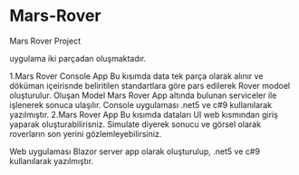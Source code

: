 # Mars-Rover
Mars Rover Project

uygulama iki parçadan oluşmaktadır.

1.Mars Rover Console App 
Bu kısımda data tek parça olarak alınır ve döküman içeirisnde beliritilen standartlara göre pars edilerek Rover modoel oluşturulur. 
Oluşan Model Mars Rover App altında bulunan serviceler ile işlenerek sonuca ulaşılır.
Console uygulaması .net5 ve c#9 kullanılarak yazılmıştır.
2.Mars Rover App
Bu kısımda dataları UI web kısmından giriş yaparak oluşturabilirisniz. Simulate diyerek sonucu ve görsel olarak roverların son yerini gözlemleyebilirsiniz.

Web uygulaması Blazor server app olarak oluşturulup, .net5 ve c#9 kullanılarak yazılmıştır.

